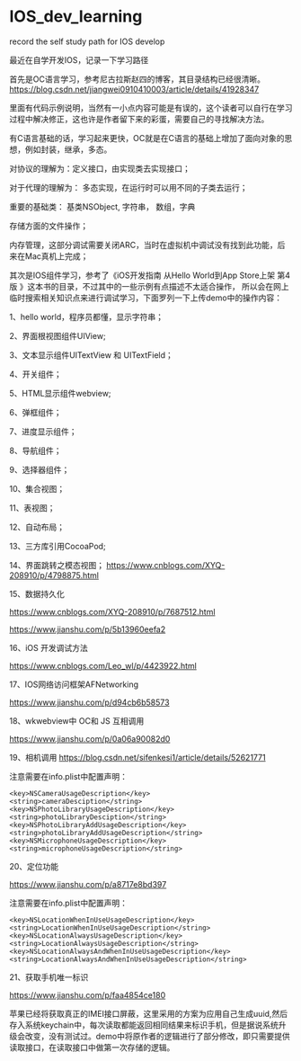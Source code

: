 # IOS_dev_learning
record the self study path for IOS develop


最近在自学开发IOS，记录一下学习路径

首先是OC语言学习，参考尼古拉斯赵四的博客，其目录结构已经很清晰。
https://blog.csdn.net/jiangwei0910410003/article/details/41928347

里面有代码示例说明，当然有一小点内容可能是有误的，这个读者可以自行在学习过程中解决修正，这也许是作者留下来的彩蛋，需要自己的寻找解决方法。

有C语言基础的话，学习起来更快，OC就是在C语言的基础上增加了面向对象的思想，例如封装，继承，多态。

对协议的理解为：定义接口，由实现类去实现接口；

对于代理的理解为： 多态实现，在运行时可以用不同的子类去运行；

重要的基础类： 基类NSObject, 字符串， 数组，字典

存储方面的文件操作；

内存管理，这部分调试需要关闭ARC，当时在虚拟机中调试没有找到此功能，后来在Mac真机上完成；


其次是IOS组件学习，参考了《iOS开发指南  从Hello World到App Store上架  第4版 》这本书的目录，不过其中的一些示例有点描述不太适合操作，
所以会在网上临时搜索相关知识点来进行调试学习，下面罗列一下上传demo中的操作内容：

1、hello world，程序员都懂，显示字符串；

2、界面根视图组件UIView;

3、文本显示组件UITextView 和 UITextField；

4、开关组件；

5、HTML显示组件webview;

6、弹框组件；

7、进度显示组件；

8、导航组件；

9、选择器组件；

10、集合视图；

11、表视图；

12、自动布局；

13、三方库引用CocoaPod;

14、界面跳转之模态视图；
https://www.cnblogs.com/XYQ-208910/p/4798875.html

15、数据持久化

https://www.cnblogs.com/XYQ-208910/p/7687512.html

https://www.jianshu.com/p/5b13960eefa2

16、iOS 开发调试方法

https://www.cnblogs.com/Leo_wl/p/4423922.html

17、IOS网络访问框架AFNetworking

https://www.jianshu.com/p/d94cb6b58573

18、wkwebview中 OC和 JS 互相调用

https://www.jianshu.com/p/0a06a90082d0

19、相机调用
https://blog.csdn.net/sifenkesi1/article/details/52621771

注意需要在info.plist中配置声明：

    <key>NSCameraUsageDescription</key>
    <string>cameraDesciption</string>
    <key>NSPhotoLibraryUsageDescription</key>
    <string>photoLibraryDesciption</string>
    <key>NSPhotoLibraryAddUsageDescription</key>
    <string>photoLibraryAddUsageDescription</string>
    <key>NSMicrophoneUsageDescription</key>
    <string>microphoneUsageDescription</string>

20、定位功能

https://www.jianshu.com/p/a8717e8bd397

注意需要在info.plist中配置声明：

    <key>NSLocationWhenInUseUsageDescription</key>
    <string>LocationWhenInUseUsageDescription</string>
    <key>NSLocationAlwaysUsageDescription</key>
    <string>LocationAlwaysUsageDescription</string>
    <key>NSLocationAlwaysAndWhenInUseUsageDescription</key>
    <string>LocationAlwaysAndWhenInUseUsageDescription</string>

21、获取手机唯一标识

https://www.jianshu.com/p/faa4854ce180

苹果已经将获取真正的IMEI接口屏蔽，这里采用的方案为应用自己生成uuid,然后存入系统keychain中，每次读取都能返回相同结果来标识手机，但是据说系统升级会改变，没有测试过。demo中将原作者的逻辑进行了部分修改，即只需要提供读取接口，在读取接口中做第一次存储的逻辑。

